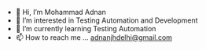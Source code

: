 - 👋 Hi, I’m Mohammad Adnan
- 👀 I’m interested in Testing Automation and Development
- 🌱 I’m currently learning Testing Automation
- 📫 How to reach me ... adnanjhdelhi@gmail.com

<!---
MohammadAdnan-TFT/MohammadAdnan-TFT is a ✨ special ✨ repository because its `README.md` (this file) appears on your GitHub profile.
You can click the Preview link to take a look at your changes.
--->
